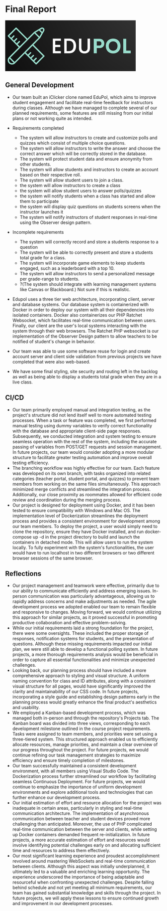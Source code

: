# Final Report

![edupol logo here](/img/eduPol_logo.PNG)

## General Development

- Our team built an iClicker clone named EduPol, which aims to improve student engagement and facilitate real-time feedback for instructors during classes. Although we have managed to complete several of our planned requirements, some features are still missing from our initial plans or not working quite as intended.

- Requirements completed
  - The system will allow instructors to create and customize polls and quizzes which consist of multiple choice questions.
  - The system will allow instructors to write the answer and choose the correct answer which will be correctly stored in the database.
  - The system will protect student data and ensure anonymity from other students.
  - The system will allow students and instructors to create an account based on their respective roll.
  - The system will allow student users to join a class.
  - the system will allow instructors to create a class
  - the system will allow student users to answer polls/quizzes
  - the system will notify students when a class has started and allow them to participate
  - the system will display quiz questions on students screens when the instructor launches it
  - The system will notify instructors of student responses in real-time using the Observer design pattern.

- Incomplete requirements
  - The system will correctly record and store a students response to a question
  - The system will be able to correctly present and store a students total grade for a class.
  - The system will incorporate game elements to keep students engaged, such as a leaderboard with a top 10.
  - The system will allow instructors to send a personalized message per grade-range to students.
  - ?(The system should integrate with learning management systems like Canvas or Blackboard.) Not sure if this is realistic.

- Edupol uses a three tier web architecture, incorporating client, server and database systems. Our database system is containerized with Docker in order to deploy our system with all their dependencies into isolated containers. Docker also containerizes our PHP Ratchet Websocket, which facilitates real-time communication between users. Finally, our client are the user's local systems interacting with the system through their web browsers. The Ratchet PHP websocket is our implementation of the Observer Design pattern to allow teachers to be notified of student's change in behavior.

- Our team was able to use some software reuse for login and create account server and client side validation from previous projects we have completed that were also web-based.

- We have some final styling, site security and routing left in the backlog as well as being able to display a students total grade when they are in a live class.

## CI/CD

- Our team primarily employed manual and integration testing, as the project's structure did not lend itself well to more automated testing processes. When a task or feature was completed, we first performed manual testing using dummy variables to verify correct functionality with the database and appropriate client-side page responses. Subsequently, we conducted integration and system testing to ensure seamless operation with the rest of the system, including the accurate passing of variables from POST/GET requests and session management. In future projects, our team would consider adopting a more modular structure to facilitate greater testing automation and improve overall testing efficiency.
- The branching workflow was highly effective for our team. Each feature was developed on its own branch, with tasks organized into related categories (teacher portal, student portal, and quizzes) to prevent team members from working on the same files simultaneously. This approach minimized merge conflicts and streamlined the integration process. Additionally, our close proximity as roommates allowed for efficient code review and coordination during the merging process.
- Our project is designed for deployment using Docker, and it has been tested to ensure compatibility with Windows and Mac OS. The implementation level of Dockerization streamlines the deployment process and provides a consistent environment for development among our team members. To deploy the project, a user would simply need to clone the repository, ensure they have Docker installed, and run docker-compose up -d in the project directory to build and launch the containers in detached mode. This will allow users to run the system locally. To fully experiment with the system's functionalities, the user would have to run localhost in two different browsers or two different browser sessions of the same browser.

## Reflections

- Our project management and teamwork were effective, primarily due to our ability to communicate efficiently and address emerging issues. In-person communication was particularly advantageous, allowing us to rapidly address concerns and make adjustments as needed. The agile development process we adopted enabled our team to remain flexible and responsive to changes. Moving forward, we would continue utilizing this approach for similar projects, as it proved successful in promoting productive collaboration and effective problem-solving.
- While our initial requirements laid a strong foundation for the project, there were some oversights. These included the proper storage of responses, notification systems for students, and the presentation of questions. Although these missing requirements impacted our initial plan, we were still able to develop a functional polling system. In future projects, a more thorough requirements analysis would be beneficial in order to capture all essential functionalities and minimize unexpected challenges.
- Looking back, our planning process should have included a more comprehensive approach to styling and visual structure. A uniform naming convention for class and ID attributes, along with a consistent visual structure for all pages, would have significantly improved the clarity and maintainability of our CSS code. In future projects, incorporating a style guide and establishing design patterns early in the planning process would greatly enhance the final product's aesthetics and usability.
- We employed a Kanban-based development process, which was managed both in-person and through the repository's Projects tab. The Kanban board was divided into three views, corresponding to each development milestone outlined in the course project requirements. Tasks were assigned to team members, and priorities were set using a three-tiered system. This structured approach enabled us to efficiently allocate resources, manage priorities, and maintain a clear overview of our progress throughout the project. For future projects, we would continue refining our task management strategies to maximize efficiency and ensure timely completion of milestones.
- Our team successfully maintained a consistent development environment, with all members using Visual Studio Code. The Dockerization process further streamlined our workflow by facilitating seamless Continuous Deployment. For future projects, we would continue to emphasize the importance of uniform development environments and explore additional tools and technologies that can further enhance our development process.
- Our initial estimation of effort and resource allocation for the project was inadequate in certain areas, particularly in styling and real-time communication architecture. The implementation of asynchronous communication between teacher and student devices proved more challenging than anticipated. Moreover, the use of PHP complicated real-time communication between the server and clients, while setting up Docker containers demanded frequent re-initialization. In future projects, a more accurate estimation of effort and resources would involve identifying potential challenges early on and allocating sufficient time and resources to address them effectively.
- Our most significant learning experience and proudest accomplishment revolved around mastering WebSockets and real-time communication between clients. Although this aspect was initially underplanned, it ultimately led to a valuable and enriching learning opportunity. The experience underscored the importance of being adaptable and resourceful when confronting unexpected challenges. Despite falling behind schedule and not yet meeting all minimum requirements, our team has gained substantial knowledge and skills through the project. In future projects, we will apply these lessons to ensure continued growth and improvement in our development processes.

